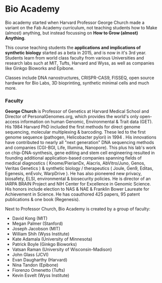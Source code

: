 # Bio Academy

Bio academy started when Harvard Professor George Church made a variant on the Fab Academy curriculum, not teaching students how to Make (almost) anything, but instead focussing on **How to Grow (almost) Anything**.

This course teaching students the **applications and implications of synthetic biology** started as a beta in 2015, and is now in it's 3rd year. Students learn from world class faculty from various Universities and research labs such at MIT, Tufts, Harvard and Wyss, as well as companies like Ginkgo Bioworks and Epibone.

Classes include DNA nanostructures, CRISPR-CAS9, FISSEQ, open source hardware for Bio Labs, 3D bioprinting, synthetic minimal cells and much more.


### Faculty

**George Church** is Professor of Genetics at Harvard Medical School and Director of  PersonalGenomes.org, which provides the world's only open-access information on human Genomic, Environmental & Trait data (GET). His 1984 Harvard PhD included the first methods for direct genome sequencing, molecular multiplexing & barcoding. These led to the first genome sequence (pathogen, Helicobacter pylori) in  1994 . His innovations have contributed to nearly all "next generation" DNA sequencing methods and companies (CGI-BGI, Life, Illumina, Nanopore). This plus his lab's work on chip-DNA-synthesis, gene editing and stem cell engineering resulted in founding additional application-based companies spanning fields of medical diagnostics ( Knome/PierianDx, Alacris, AbVitro/Juno, Genos, Veritas Genetics ) & synthetic biology / therapeutics ( Joule, Gen9, Editas, Egenesis, enEvolv, WarpDrive ). He has also pioneered new privacy, biosafety, ELSI, environmental & biosecurity policies. He is director of an IARPA BRAIN Project and NIH Center for Excellence in Genomic Science. His honors include election to NAS & NAE & Franklin Bower Laureate for Achievement in Science. He has coauthored 425 papers, 95 patent publications & one book (Regenesis).

Next to Professor Church, Bio Academy is created by a group of faculty:
* David Kong (MIT)
* Megan Palmer (Stanford)
* Joseph Jacobson (MIT)
* William Shih (Wyss Institute)
* Kate Adamala (University of Minnesota)
* Patrick Boyle (Ginkgo Bioworks)
* Vatsan Raman (University of Wisconsin-Madison)
* John Glass (JCVI)
* Evan Daugharthy (Harvard)
* Nina Tandon (Epibone)
* Fiorenzo Omenetto (Tufts)
* Kevin Esvelt (Wyss Institute)
